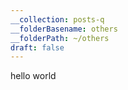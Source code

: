 ```yaml
---
__collection: posts-q
__folderBasename: others
__folderPath: ~/others
draft: false
---
```

hello world

